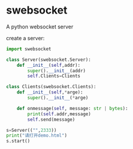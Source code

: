 # swebsocket
 A python websocket server

create a server:
```python
import swebsocket

class Server(swebsocket.Server):
    def __init__(self,addr):
        super().__init__(addr)
        self.Clients=Clients

class Clients(swebsocket.Clients):
    def __init__(self,*arge):
        super().__init__(*arge)

    def onmessage(self, message: str | bytes):
        print(self.addr,message)
        self.send(message)

s=Server(("",2333))
print("请打开demo.html")
s.start()
```
